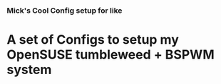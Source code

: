 ### Mick's Cool Config setup for like

# A set of Configs to setup my OpenSUSE tumbleweed + BSPWM system
